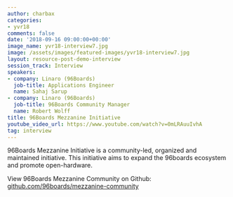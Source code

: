```yaml
---
author: charbax
categories:
- yvr18
comments: false
date: '2018-09-16 09:00:00+00:00'
image_name: yvr18-interview7.jpg
image: /assets/images/featured-images/yvr18-interview7.jpg
layout: resource-post-demo-interview
session_track: Interview
speakers:
- company: Linaro (96Boards)
  job-title: Applications Engineer
  name: Sahaj Sarup
- company: Linaro (96Boards)
  job-title: 96Boards Community Manager
  name: Robert Wolff
title: 96Boards Mezzanine Initiative
youtube_video_url: https://www.youtube.com/watch?v=0mLRAuuIvhA
tag: interview
---
```

96Boards Mezzanine Initiative is a community-led, organized and maintained initiative. This initiative aims to expand the 96boards ecosystem and promote open-hardware.

View 96Boards Mezzanine Community on Github: [github.com/96boards/mezzanine-community](https://github.com/96boards/mezzanine-community)
